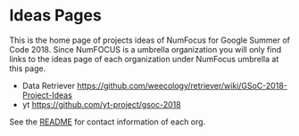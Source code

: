 # Ideas Pages

This is the home page of projects ideas of NumFocus for Google Summer of Code 2018.
Since NumFOCUS is a umbrella organization you will only find links to the ideas
page of each organization under NumFocus umbrella at this page.

- Data Retriever https://github.com/weecology/retriever/wiki/GSoC-2018-Project-Ideas
- yt https://github.com/yt-project/gsoc-2018


See the [README](https://github.com/numfocus/gsoc/blob/master/READMD.md) for contact information of each org.
